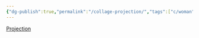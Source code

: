 ```yaml
---
{"dg-publish":true,"permalink":"/collage-projection/","tags":["c/woman","c/face","c/magnifying-glass","c/flat-background","c/blue"],"created":"2024-01-02T20:23:27.008-05:00","updated":"2024-01-02T20:24:02.672-05:00"}
---
```



[Projection](https://www.instagram.com/p/CFvCeqjhZnl/)
